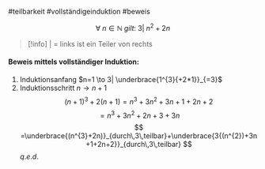#teilbarkeit #vollständigeinduktion #beweis 

$$
\forall\; n \in \mathbb{N}\;gilt: \; 3|\;n^{2}+2n
$$
>[!info] | = links ist ein Teiler von rechts

#### Beweis mittels vollständiger Induktion:

1. Induktionsanfang   $n=1 \to 3| \underbrace{1^{3}{+2*1}}_{=3}$
2. Induktionsschritt   $n\to n+1$
$$
(n+1)^{3}+2(n+1)=n^{3}+3n^{2}+3n+1+2n+2
$$
$$
=n^{3}+3n^{2 }+2n+3+3n
$$
$$
=\underbrace{(n^{3}+2n)}_{durch\,3\,teilbar}+\underbrace{3{(n^{2})+3n+1+2n+2}}_{durch\,3\,teilbar}
$$
$q.e.d.$
